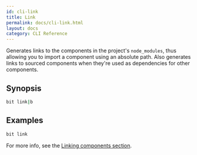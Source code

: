 ```yaml
---
id: cli-link
title: Link
permalink: docs/cli-link.html
layout: docs
category: CLI Reference
---
```

Generates links to the components in the project's `node_modules`, thus allowing you to import a component using an absolute path. Also generates links to sourced components when they're used as dependencies for other components.

## Synopsis

```bash
bit link|b
```

## Examples

```bash
bit link
```

For more info, see the [Linking components section](/docs/importing-components.html#linking-components).